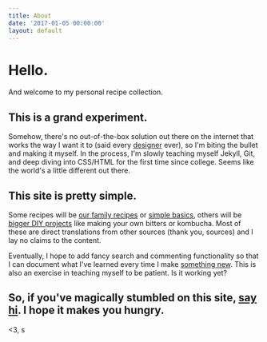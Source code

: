 ```yaml
---
title: About
date: '2017-01-05 00:00:00'
layout: default
---
```

# Hello. 

And welcome to my personal recipe collection.

## This is a grand experiment.

Somehow, there's no out-of-the-box solution out there on the internet that works the way I want it to (said every <a href="http://www.sharonbrener.com">designer</a> ever), so I'm biting the bullet and making it myself. In the process, I'm slowly teaching myself Jekyll, Git, and deep diving into CSS/HTML for the first time since college. Seems like the world's a little different out there. 

## This site is pretty simple.

Some recipes will be <a href="/tag/family">our family recipes</a> or <a href="/tag/basic">simple basics</a>, others will be <a href="/tag/diy-project">bigger DIY projects</a> like making your own bitters or kombucha. Most of these are direct translations from other sources (thank you, sources) and I lay no claims to the content.

Eventually, I hope to add fancy search and commenting functionality so that I can document what I've learned every time I make <a href="/tag/to-do">something new</a>. This is also an exercise in teaching myself to be patient. Is it working yet?

## So, if you've magically stumbled on this site, <a href="http://sharonbrener.com/contact/">say hi</a>. I hope it makes you hungry. 

<3, s